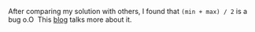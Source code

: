 After comparing my solution with others, I found that `(min + max) / 2` is a bug o.O
​
This [blog](https://ai.googleblog.com/2006/06/extra-extra-read-all-about-it-nearly.html) talks more about it.